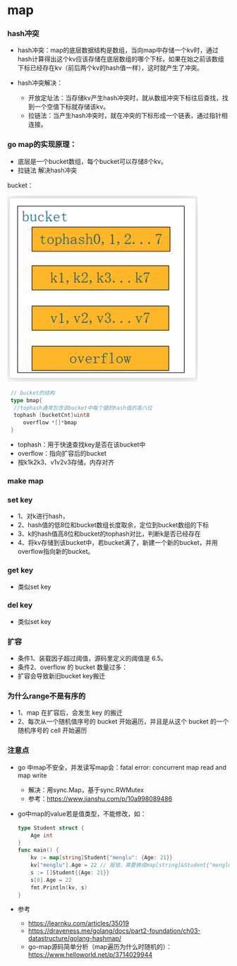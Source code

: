 # map

### hash冲突

- hash冲突：map的底层数据结构是数组，当向map中存储一个kv时，通过hash计算得出这个kv应该存储在底层数组的哪个下标，如果在始之前该数组下标已经存在kv（前后两个kv的hash值一样），这时就产生了冲突。

- hash冲突解决：

  - 开放定址法：当存储kv产生hash冲突时，就从数组冲突下标往后查找，找到一个空值下标就存储该kv。
  - 拉链法：当产生hash冲突时，就在冲突的下标形成一个链表，通过指针相连接。

### go map的实现原理：

- 底层是一个bucket数组，每个bucket可以存储8个kv。
- 拉链法 解决hash冲突

bucket：

  ![Snipaste_2022-01-23_15-56-02](https://raw.githubusercontent.com/li-zeyuan/access/master/img/Snipaste_2022-01-23_15-56-02.png)![]()

  ```go
   // bucket的结构
   type bmap{
   	//tophash通常包含该bucket中每个键的hash值的高八位
   	tophash [bucketCnt]uint8
       overflow *[]*bmap
   }
  ```
  - tophash：用于快速查找key是否在该bucket中
  - overflow：指向扩容后的bucket
  - 按k1k2k3、v1v2v3存储，内存对齐

### make map

### set key

- 1、对k进行hash， 
- 2、hash值的低8位和bucket数组长度取余，定位到bucket数组的下标
- 3、k的hash值高8位和bucket的tophash对比，判断k是否已经存在
- 4、将kv存储到该bucket中，若bucket满了，新建一个新的bucket，并用overflow指向新的bucket。

### get key

- 类似set key

### del key

- 类似set key

### 扩容

- 条件1、装载因子超过阈值，源码里定义的阈值是 6.5。
- 条件2、overflow 的 bucket 数量过多：
- 扩容会导致新旧bucket key搬迁

### 为什么range不是有序的
- 1、map 在扩容后，会发生 key 的搬迁
- 2、每次从一个随机值序号的 bucket 开始遍历，并且是从这个 bucket 的一个随机序号的 cell 开始遍历

### 注意点

- go 中map不安全，并发读写map会：fatal error: concurrent map read and map write

  - 解决：用sync.Map，基于sync.RWMutex
  - 参考：https://www.jianshu.com/p/10a998089486
  
- go中map的value若是值类型，不能修改，如：

  ```go
  type Student struct {
      Age int
  }
  func main() {
      kv := map[string]Student{"menglu": {Age: 21}}
      kv["menglu"].Age = 22 // 报错，需要换成map[string]&Student{"menglu": {Age: 21}}
      s := []Student{{Age: 21}}
      s[0].Age = 22
      fmt.Println(kv, s)
  }
  ```

  

- 参考

  - https://learnku.com/articles/35019
  - https://draveness.me/golang/docs/part2-foundation/ch03-datastructure/golang-hashmap/
  - go-map源码简单分析（map遍历为什么时随机的）：https://www.helloworld.net/p/3714029944